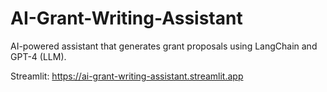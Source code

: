 # AI-Grant-Writing-Assistant
AI-powered assistant that generates grant proposals using LangChain and GPT-4 (LLM).

Streamlit: https://ai-grant-writing-assistant.streamlit.app
